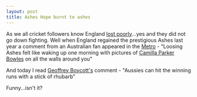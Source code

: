 ```yaml
---
layout: post
title: Ashes Hope burnt to ashes
---
```


As we all cricket followers know England [lost poorly](<http://news.bbc.co.uk/sport1/hi/cricket/england/6206590.stm>)...yes and they did not go down fighting. Well when England regained the prestigious Ashes last year a comment from an Australian fan appeared in the [Metro](<http://www.metro.co.uk/>) \- "Loosing Ashes felt like waking up one morning with pictures of [Camilla Parker Bowles](<http://en.wikipedia.org/wiki/Camilla,_Duchess_of_Cornwall>) on all the walls around you"

And today I read [Geoffrey Boycott's](<http://en.wikipedia.org/wiki/Geoffrey_Boycott>) comment - "Aussies can hit the winning runs with a stick of rhubarb"

Funny...isn't it?